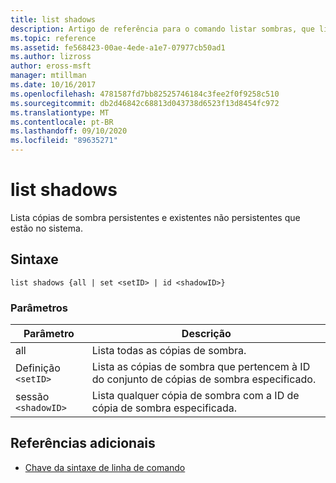 ```yaml
---
title: list shadows
description: Artigo de referência para o comando listar sombras, que lista as cópias de sombra persistentes e existentes não persistentes que estão no sistema.
ms.topic: reference
ms.assetid: fe568423-00ae-4ede-a1e7-07977cb50ad1
ms.author: lizross
author: eross-msft
manager: mtillman
ms.date: 10/16/2017
ms.openlocfilehash: 4781587fd7bb82525746184c3fee2f0f9258c510
ms.sourcegitcommit: db2d46842c68813d043738d6523f13d8454fc972
ms.translationtype: MT
ms.contentlocale: pt-BR
ms.lasthandoff: 09/10/2020
ms.locfileid: "89635271"
---
```

# <a name="list-shadows"></a>list shadows

Lista cópias de sombra persistentes e existentes não persistentes que estão no sistema.

## <a name="syntax"></a>Sintaxe

```
list shadows {all | set <setID> | id <shadowID>}
```

### <a name="parameters"></a>Parâmetros

| Parâmetro | Descrição |
| ---------- | ---------- |
| all | Lista todas as cópias de sombra. |
| Definição `<setID>` | Lista as cópias de sombra que pertencem à ID do conjunto de cópias de sombra especificado. |
| sessão `<shadowID>` | Lista qualquer cópia de sombra com a ID de cópia de sombra especificada. |

## <a name="additional-references"></a>Referências adicionais

- [Chave da sintaxe de linha de comando](command-line-syntax-key.md)